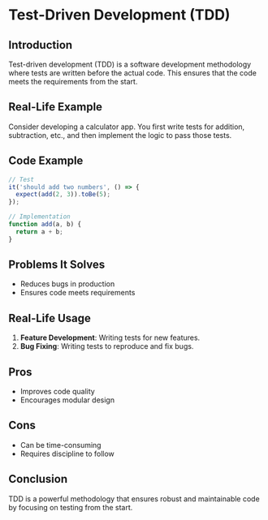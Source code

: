 # Test-Driven Development (TDD)

## Introduction
Test-driven development (TDD) is a software development methodology where tests are written before the actual code. This ensures that the code meets the requirements from the start.

## Real-Life Example
Consider developing a calculator app. You first write tests for addition, subtraction, etc., and then implement the logic to pass those tests.

## Code Example
```javascript
// Test
it('should add two numbers', () => {
  expect(add(2, 3)).toBe(5);
});

// Implementation
function add(a, b) {
  return a + b;
}
```

## Problems It Solves
- Reduces bugs in production
- Ensures code meets requirements

## Real-Life Usage
1. **Feature Development**: Writing tests for new features.
2. **Bug Fixing**: Writing tests to reproduce and fix bugs.

## Pros
- Improves code quality
- Encourages modular design

## Cons
- Can be time-consuming
- Requires discipline to follow

## Conclusion
TDD is a powerful methodology that ensures robust and maintainable code by focusing on testing from the start.
